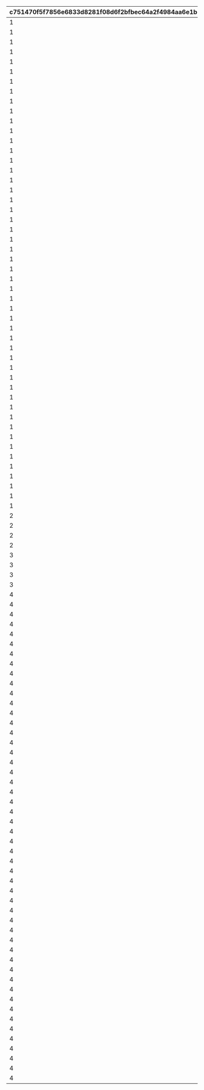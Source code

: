 |c751470f5f7856e6833d8281f08d6f2bfbec64a2f4984aa6e1b2cffcb6622cbe|4d62312b27c9271760a2dc1fce6a7715a67522b5a90f2bb133447ab8ca7ba257|4f7af699b1a8f58289228b6b7552819b4c44598d019305865b8d5f7122d84274|5387e925fa84c254fd5e0ce98d4d80014baafcde0596361f813b80bd6f4f5cbf|
| --- | --- | --- | --- |
|1|1|101|1|
|1|1|102|2|
|1|1|103|3|
|1|1|104|4|
|1|3|105|5|
|1|3|106|6|
|1|3|107|7|
|1|3|108|8|
|1|3|109|9|
|1|4|110|10|
|1|4|111|11|
|1|4|112|12|
|1|4|113|13|
|1|4|114|14|
|1|4|115|15|
|1|4|116|16|
|1|4|117|17|
|1|4|118|18|
|1|4|119|19|
|1|6|120|20|
|1|6|121|21|
|1|6|122|22|
|1|6|123|23|
|1|6|124|24|
|1|6|125|25|
|1|6|126|26|
|1|6|127|27|
|1|6|128|28|
|1|6|129|29|
|1|7|130|30|
|1|7|131|31|
|1|7|132|32|
|1|7|133|33|
|1|7|134|34|
|1|7|135|35|
|1|7|136|36|
|1|7|137|37|
|1|7|138|38|
|1|7|139|39|
|1|8|140|40|
|1|8|141|41|
|1|8|142|42|
|1|8|143|43|
|1|8|144|44|
|1|8|145|45|
|1|8|146|46|
|1|8|147|47|
|1|8|148|48|
|1|8|149|49|
|1|8|150|50|
|2|1|201|0|
|2|2|202|0|
|2|3|203|0|
|2|4|204|0|
|3|1|301|0|
|3|2|302|0|
|3|3|303|0|
|3|4|304|0|
|4|0|401|1|
|4|0|402|2|
|4|0|403|3|
|4|0|404|4|
|4|0|405|5|
|4|0|406|6|
|4|0|407|7|
|4|0|408|8|
|4|0|409|9|
|4|0|410|10|
|4|0|411|11|
|4|0|412|12|
|4|0|413|13|
|4|0|414|14|
|4|0|415|15|
|4|0|416|16|
|4|0|417|17|
|4|0|418|18|
|4|0|419|19|
|4|0|420|20|
|4|0|421|21|
|4|0|422|22|
|4|0|423|23|
|4|0|424|24|
|4|0|425|25|
|4|0|426|26|
|4|0|427|27|
|4|0|428|28|
|4|0|429|29|
|4|0|430|30|
|4|0|431|31|
|4|0|432|32|
|4|0|433|33|
|4|0|434|34|
|4|0|435|35|
|4|0|436|36|
|4|0|437|37|
|4|0|438|38|
|4|0|439|39|
|4|0|440|40|
|4|0|441|41|
|4|0|442|42|
|4|0|443|43|
|4|0|444|44|
|4|0|445|45|
|4|0|446|46|
|4|0|447|47|
|4|0|448|48|
|4|0|449|49|
|4|0|450|50|